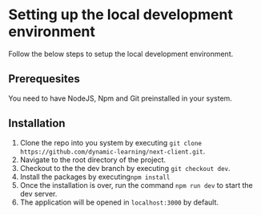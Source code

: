 # Setting up the local development environment

Follow the below steps to setup the local development environment.

## Prerequesites

You need to have NodeJS, Npm and Git preinstalled in your system.

## Installation

1. Clone the repo into you system by executing ```git clone https://github.com/dynamic-learning/next-client.git```.
2. Navigate to the root directory of the project.
3. Checkout to the the dev branch by executing ```git checkout dev```.
4. Install the packages by executing```npm install```  
5. Once the installation is over, run the command ```npm run dev``` to start the dev server.
6. The application will be opened in ```localhost:3000``` by default.
   




